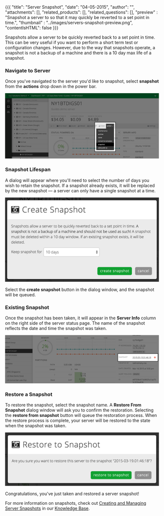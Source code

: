 {{{
  "title": "Server Snapshot",
  "date": "04-05-2015",
  "author": "",
  "attachments": [],
  "related_products": [],
  "related_questions": [],
  "preview" : "Snapshot a server to so that it may quickly be reverted to a set point in time.",
  "thumbnail" : "../images/servers-snapshot-preview.png",
  "contentIsHTML": false
}}}

Snapshots allow a server to be quickly reverted back to a set point in time. This can be very useful if you want to perform a short term test or configuration changes. However, due to the way that snapshots operate, a snapshot is not a backup of a machine and there is a 10 day max life of a snapshot.

### Navigate to Server

  Once you've navigated to the server you'd like to snapshot, select **snapshot** from the **actions** drop down in the power bar.

  ![The Snapshot button in the Control Portal](../images/servers-snapshot-1.png)

### Snapshot Lifespan

  A dialog will appear where you'll need to select the number of days you wish to retain the snapshot. If a snapshot already exists, it will be replaced by the new snapshot &mdash; a server can only have a single snapshot at a time.

  ![The Snapshot button in the Control Portal](../images/servers-snapshot-2.png)

  Select the **create snapshot** button in the dialog window, and the snapshot will be queued.

### Existing Snapshot

  Once the snapshot has been taken, it will appear in the **Server Info** column on the right side of the server status page. The name of the snapshot reflects the date and time the snapshot was taken.

  ![An existing server snapshot in the Control Portal](../images/servers-snapshot-3.png)

### Restore a Snapshot

  To restore the snapshot, select the snapshot name. A **Restore From Snapshot** dialog window will ask you to confirm the restoration. Selecting the **restore from snapshot** button will queue the restoration process. When the restore process is complete, your server will be restored to the state when the snapshot was taken.

  ![Restore a snapshot in the Control Portal](../images/servers-snapshot-4.png)

  Congratulations, you've just taken and restored a server snapshot!

  For more information on snapshots, check out [Creating and Managing Server Snapshots](http://www.ctl.io/knowledge-base/servers/creating-and-managing-server-snapshots/) in our [Knowledge Base](http://www.ctl.io/knowledge-base/).
